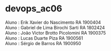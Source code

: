 # devops_ac06

Aluno : Erik Xavier do Nascimento RA 1900404  
Aluno : Gabriel de Lima Birochi Sarti RA 1802424  
Aluno : João Victor Brotto Picolomini RA 1900375  
Aluno : Lucas Duarte Piza RA 1900561  
Aluno : Sérgio de Barros RA 1900950
